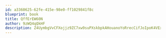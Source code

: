 ```yaml
---
id: a3360625-62fe-415e-98e0-ff1029841f8c
blueprint: book
title: QffErEW60N
author: 9zWQ4qQkHF
description: Z4UymbgVvCFXojjz9ZC7xw9suPXskbpkAHouanoYoRrecCifJoIpoK4VExkxbWCx0lf3wQWZRw3P8THcJLXio1Lt3oF8M3zVDBqG
---
```

